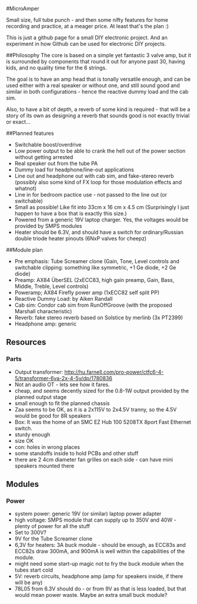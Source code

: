 #MicroAmper

Small size, full tube punch - and then some nifty features for home recording and practice, at a meager price. At least that's the plan :)

This is just a github page for a small DIY electronic project. And an experiment in how Github can be used for electronic DIY projects.

##Philosophy
The core is based on a simple yet fantastic 3 valve amp, but it is surrounded by components that round it out for anyone past 30, having kids, and no quality time for the 6 strings.

The goal is to have an amp head that is tonally versatile enough, and can be used either with a real speaker or without one, and still sound good and similar in both configurations - hence the reactive dummy load and the cab sim.

Also, to have a bit of depth, a reverb of some kind is required - that will be a story of its own as designing a reverb that sounds good is not exactly trivial or exact...

##Planned features
* Switchable boost/overdrive
* Low power output to be able to crank the hell out of the power section without getting arrested
* Real speaker out from the tube PA
* Dummy load for headphone/line-out applications
* Line out and headphone out with cab sim, and fake-stereo reverb (possibly also some kind of FX loop for those modulation effects and whatnot)
* Line in for bedroom pactice use - not passed to the line out (or switchable)
* Small as possible! Like fit into 33cm x 16 cm x 4.5 cm (Surprisingly I just happen to have a box that is exactly this size.)
* Powered from a generic 19V laptop charger. Yes, the voltages would be provided by SMPS modules
* Heater should be 6.3V, and should have a switch for ordinary/Russian double triode heater pinouts (6NxP valves for cheepz)

##Module plan

* Pre emphasis: Tube Screamer clone (Gain, Tone, Level controls and switchable clipping: something like symmetric, +1 Ge diode, +2 Ge diode)
* Preamp: AX84 ÜberSEL (2xECC83, high gain preamp, Gain, Bass, Middle, Treble, Level controls)
* Poweramp; AX84 Firefly power amp (1xECC82 self split PP)
* Reactive Dummy Load: by Aiken Randall 
* Cab sim: Condor cab sim from RunOffGroove (with the proposed Marshall characteristic)
* Reverb: fake stereo reverb based on Solstice by merlinb  (3x PT2399)
* Headphone amp: generic


## Resources

### Parts
 * Output transformer: http://hu.farnell.com/pro-power/ctfc6-4-5/transformer-6va-2x-4-5v/dp/1780836 
  * Not an audio OT - lets see how it fares. 
  * cheap, and seems decently sized for the 0.8-1W output provided by the planned output stage
  * small enough to fit the planned chassis
  * Zaa seems to be OK, as it is a 2x115V to 2x4.5V tranny, so the 4.5V would be good for 8R speakers
 * Box: It was the home of an SMC EZ Hub 100 5208TX 8port Fast Ethernet switch.
  * sturdy enough
  * size OK
  * con: holes in wrong places
  * some standoffs inside to hold PCBs and other stuff
  * there are 2 4cm diameter fan grilles on each side - can have mini speakers mounted there
  
## Modules

### Power
 * system power: generic 19V (or similar) laptop power adapter
 * high voltage: SMPS module that can supply up to 350V and 40W - plenty of power for all the stuff
  * Set to 300V?
 * 9V for the Tube Screamer clone
 * 6,3V for heaters: 3A buck module - should be enough, as ECC83s and ECC82s draw 300mA, and 900mA is well within the capabilities of the module.
  * might need some start-up magic not to fry the buck module when the tubes start cold
 * 5V: reverb circuits, headphone amp (amp for speakers inside, if there will be any)
  * 78L05 from 6.3V should do - or from 9V as that is less loaded, but that would mean power waste. Maybe an extra small buck module?
